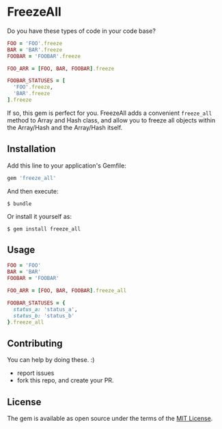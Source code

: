 # FreezeAll

Do you have these types of code in your code base?

```ruby
FOO = 'FOO'.freeze
BAR = 'BAR'.freeze
FOOBAR = 'FOOBAR'.freeze

FOO_ARR = [FOO, BAR, FOOBAR].freeze

FOOBAR_STATUSES = [
  'FOO'.freeze,
  'BAR'.freeze
].freeze
```

If so, this gem is perfect for you. FreezeAll adds a convenient `freeze_all` 
method to Array and Hash class, and allow you to freeze all objects within the 
Array/Hash and the Array/Hash itself.

## Installation

Add this line to your application's Gemfile:

```ruby
gem 'freeze_all'
```

And then execute:

    $ bundle

Or install it yourself as:

    $ gem install freeze_all

## Usage

```ruby
FOO = 'FOO'
BAR = 'BAR'
FOOBAR = 'FOOBAR'

FOO_ARR = [FOO, BAR, FOOBAR].freeze_all

FOOBAR_STATUSES = {
  status_a: 'status_a',
  status_b: 'status_b'
}.freeze_all
```

## Contributing

You can help by doing these. :)

- report issues
- fork this repo, and create your PR.

## License

The gem is available as open source under the terms of the [MIT License](http://opensource.org/licenses/MIT).

